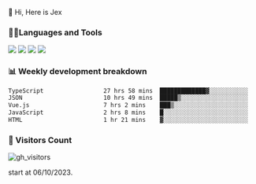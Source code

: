  👋 Hi, Here is Jex

 

### 🧑‍💻Languages and Tools

<code><a href="https://react.dev"><img src="https://api.iconify.design/logos:react.svg" /></a></code>
<code><a href="https://github.com/vuejs/core"><img src="https://api.iconify.design/logos:vue.svg" /></a></code> 
<code><a href="https://github.com/microsoft/TypeScript"><img src="https://api.iconify.design/logos:typescript-icon.svg" /></a></code>
<code><a href="https://threejs.org/"><img src="https://api.iconify.design/logos:threejs.svg" /></a></code>

### 📊 Weekly development breakdown

<!--START_SECTION:waka-->

```txt
TypeScript                 27 hrs 58 mins  █████████████▓░░░░░░░░░░░   54.82 %
JSON                       10 hrs 49 mins  █████▒░░░░░░░░░░░░░░░░░░░   21.22 %
Vue.js                     7 hrs 2 mins    ███▒░░░░░░░░░░░░░░░░░░░░░   13.82 %
JavaScript                 2 hrs 8 mins    █░░░░░░░░░░░░░░░░░░░░░░░░   04.21 %
HTML                       1 hr 21 mins    ▓░░░░░░░░░░░░░░░░░░░░░░░░   02.68 %
```

<!--END_SECTION:waka-->


### 👀 Visitors Count

![gh_visitors](https://profile-counter.glitch.me/jexlau/count.svg)

start at 06/10/2023.
